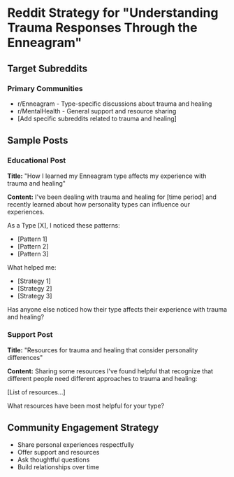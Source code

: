 # Reddit Strategy for "Understanding Trauma Responses Through the Enneagram"

## Target Subreddits

### Primary Communities

- r/Enneagram - Type-specific discussions about trauma and healing
- r/MentalHealth - General support and resource sharing
- [Add specific subreddits related to trauma and healing]

## Sample Posts

### Educational Post

**Title:** "How I learned my Enneagram type affects my experience with trauma and healing"

**Content:**
I've been dealing with trauma and healing for [time period] and recently learned about how personality types can influence our experiences.

As a Type [X], I noticed these patterns:

- [Pattern 1]
- [Pattern 2]
- [Pattern 3]

What helped me:

- [Strategy 1]
- [Strategy 2]
- [Strategy 3]

Has anyone else noticed how their type affects their experience with trauma and healing?

### Support Post

**Title:** "Resources for trauma and healing that consider personality differences"

**Content:**
Sharing some resources I've found helpful that recognize that different people need different approaches to trauma and healing:

[List of resources...]

What resources have been most helpful for your type?

## Community Engagement Strategy

- Share personal experiences respectfully
- Offer support and resources
- Ask thoughtful questions
- Build relationships over time
